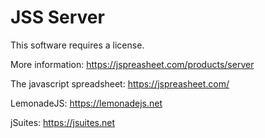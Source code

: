 # JSS Server

This software requires a license.

More information:
https://jspreasheet.com/products/server

The javascript spreadsheet:
https://jspreasheet.com/

LemonadeJS:
https://lemonadejs.net

jSuites:
https://jsuites.net